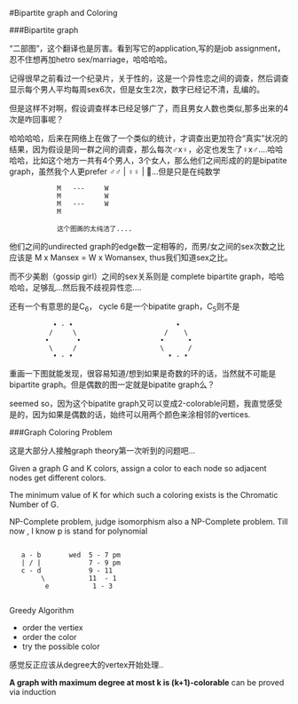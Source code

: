 #Bipartite graph and Coloring 

###Bipartite graph

“二部图”，这个翻译也是厉害。看到写它的application,写的是job assignment，忍不住想再加hetro sex/marriage，哈哈哈哈。

记得很早之前看过一个纪录片，关于性的，这是一个异性恋之间的调查，然后调查显示每个男人平均每周sex6次，但是女生2次，数字已经记不清，乱编的。

但是这样不对啊，假设调查样本已经足够广了，而且男女人数也类似,那多出来的4次是咋回事呢？

哈哈哈哈，后来在网络上在做了一个类似的统计，才调查出更加符合“真实”状况的结果，因为假设是同一群之间的调查，那么每次♂x♀，必定也发生了♀x♂....哈哈哈哈，比如这个地方一共有4个男人，3个女人，那么他们之间形成的的是bipatite graph，虽然我个人更prefer ♂♂ | ♀♀ | 🌈...但是只是在纯数学

```
			M   ---		W
			M			W
			M	---     W
			M

			这个图画的太纯洁了....
```

他们之间的undirected graph的edge数一定相等的，而男/女之间的sex次数之比应该是 M x Mansex = W x Womansex, thus我们知道sex之比。

而不少美剧（gossip girl）之间的sex关系则是 complete bipartite graph，哈哈哈哈，足够乱...然后我不歧视异性恋....

还有一个有意思的是C<sub>6</sub>， cycle 6是一个bipatite graph，C<sub>5</sub>则不是

```
		   • - •                          •
		  /     \                      /    \
		 •       •                    •      •
		  \     /                     \      /
		   • - •                        • - •
```

重画一下图就能发现，很容易知道/想到如果是奇数的环的话，当然就不可能是bipartite graph。但是偶数的图一定就是bipatite graph么？

seemed so，因为这个bipatite graph又可以变成2-colorable问题，我直觉感受是的，因为如果是偶数的话，始终可以用两个颜色来涂相邻的vertices.



###Graph Coloring Problem

这是大部分人接触graph theory第一次听到的问题吧...

Given a graph G and K colors, assign a color to each node so adjacent nodes get different colors.


The minimum value of K for which such a coloring exists is the Chromatic Number of G.


NP-Complete problem, judge isomorphism also a NP-Complete problem.
Till now , I know p is stand for polynomial

```

   a - b       wed  5 - 7 pm   
   | / |            7 - 9 pm
   c - d            9 - 11 
   		\           11  - 1 
   		 e           1 - 3


```



Greedy Algorithm

- order the vertiex
- order the color
- try the possible color

感觉反正应该从degree大的vertex开始处理..

**A graph with maximum degree at most k is (k+1)-colorable** can be proved via induction 







